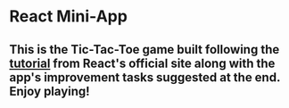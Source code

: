 # React Mini-App
## This is the Tic-Tac-Toe game built following the [tutorial](https://react.dev/learn/tutorial-tic-tac-toe) from React's official site along with the app's improvement tasks suggested at the end. Enjoy playing!
